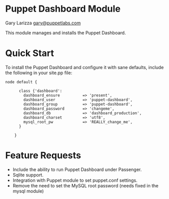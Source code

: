 # Puppet Dashboard Module

Gary Larizza <gary@puppetlabs.com>

This module manages and installs the Puppet Dashboard.

# Quick Start

To install the Puppet Dashboard and configure it with sane defaults, include the following in your site.pp file:

    node default {

		  class {'dashboard':
		    dashboard_ensure          => 'present',
		    dashboard_user            => 'puppet-dashboard',
		    dashboard_group           => 'puppet-dashboard',
		    dashboard_password        => 'changeme',
		    dashboard_db              => 'dashboard_production',
		    dashboard_charset         => 'utf8',
		    mysql_root_pw             => 'REALLY_change_me',
		  }

		}

# Feature Requests

* Include the ability to run Puppet Dashboard under Passenger.
* Sqlite support.
* Integration with Puppet module to set puppet.conf settings.
* Remove the need to set the MySQL root password (needs fixed in the mysql module)
